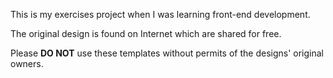 This is my exercises project when I was learning front-end development.

The original design is found on Internet which are shared for free.

Please **DO NOT** use these templates without permits of the designs' original owners.
